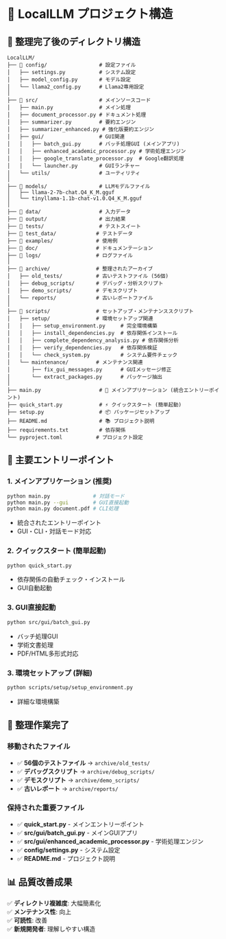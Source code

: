 # 📁 LocalLLM プロジェクト構造

## 🎯 整理完了後のディレクトリ構造

```
LocalLLM/
├── 📁 config/                 # 設定ファイル
│   ├── settings.py           # システム設定
│   ├── model_config.py       # モデル設定
│   └── llama2_config.py      # Llama2専用設定
│
├── 📁 src/                    # メインソースコード
│   ├── main.py               # メイン処理
│   ├── document_processor.py # ドキュメント処理
│   ├── summarizer.py         # 要約エンジン
│   ├── summarizer_enhanced.py # 強化版要約エンジン
│   ├── gui/                  # GUI関連
│   │   ├── batch_gui.py      # バッチ処理GUI (メインアプリ)
│   │   ├── enhanced_academic_processor.py # 学術処理エンジン
│   │   ├── google_translate_processor.py  # Google翻訳処理
│   │   └── launcher.py       # GUIランチャー
│   └── utils/                # ユーティリティ
│
├── 📁 models/                 # LLMモデルファイル
│   ├── llama-2-7b-chat.Q4_K_M.gguf
│   └── tinyllama-1.1b-chat-v1.0.Q4_K_M.gguf
│
├── 📁 data/                   # 入力データ
├── 📁 output/                 # 出力結果
├── 📁 tests/                  # テストスイート
├── 📁 test_data/             # テストデータ
├── 📁 examples/              # 使用例
├── 📁 doc/                   # ドキュメンテーション
├── 📁 logs/                  # ログファイル
│
├── 📁 archive/               # 整理されたアーカイブ
│   ├── old_tests/           # 古いテストファイル (56個)
│   ├── debug_scripts/       # デバッグ・分析スクリプト
│   ├── demo_scripts/        # デモスクリプト
│   └── reports/             # 古いレポートファイル
│
├── 📁 scripts/               # セットアップ・メンテナンススクリプト
│   ├── setup/               # 環境セットアップ関連
│   │   ├── setup_environment.py     # 完全環境構築
│   │   ├── install_dependencies.py  # 依存関係インストール
│   │   ├── complete_dependency_analysis.py # 依存関係分析
│   │   ├── verify_dependencies.py   # 依存関係検証
│   │   └── check_system.py          # システム要件チェック
│   └── maintenance/         # メンテナンス関連
│       ├── fix_gui_messages.py      # GUIメッセージ修正
│       └── extract_packages.py      # パッケージ抽出
│
├── main.py                   # 🚀 メインアプリケーション (統合エントリーポイント)
├── quick_start.py            # ⚡ クイックスタート (簡単起動)
├── setup.py                  # 📦 パッケージセットアップ
├── README.md                 # 📚 プロジェクト説明
├── requirements.txt          # 依存関係
└── pyproject.toml           # プロジェクト設定
```

## 🎯 主要エントリーポイント

### 1. メインアプリケーション (推奨)

```bash
python main.py              # 対話モード
python main.py --gui        # GUI直接起動
python main.py document.pdf # CLI処理
```

- 統合されたエントリーポイント
- GUI・CLI・対話モード対応

### 2. クイックスタート (簡単起動)

```bash
python quick_start.py
```

- 依存関係の自動チェック・インストール
- GUI自動起動

### 3. GUI直接起動

```bash
python src/gui/batch_gui.py
```

- バッチ処理GUI
- 学術文書処理
- PDF/HTML多形式対応

### 3. 環境セットアップ (詳細)

```bash
python scripts/setup/setup_environment.py
```

- 詳細な環境構築

## 🧹 整理作業完了

### 移動されたファイル
- ✅ **56個のテストファイル** → `archive/old_tests/`
- ✅ **デバッグスクリプト** → `archive/debug_scripts/`
- ✅ **デモスクリプト** → `archive/demo_scripts/`
- ✅ **古いレポート** → `archive/reports/`

### 保持された重要ファイル
- ✅ **quick_start.py** - メインエントリーポイント
- ✅ **src/gui/batch_gui.py** - メインGUIアプリ
- ✅ **src/gui/enhanced_academic_processor.py** - 学術処理エンジン
- ✅ **config/settings.py** - システム設定
- ✅ **README.md** - プロジェクト説明

## 📊 品質改善成果

✅ **ディレクトリ複雑度**: 大幅簡素化  
✅ **メンテナンス性**: 向上  
✅ **可読性**: 改善  
✅ **新規開発者**: 理解しやすい構造  
